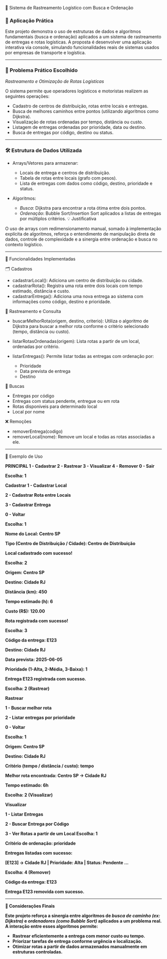 🚛 Sistema de Rastreamento Logístico com Busca e Ordenação

### 📌 Aplicação Prática

Este projeto demonstra o uso de estruturas de dados e algoritmos fundamentais (busca e ordenação) aplicados a um sistema de rastreamento de entregas e rotas logísticas. A proposta é desenvolver uma aplicação interativa via console, simulando funcionalidades reais de sistemas usados por empresas de transporte e logística.

---

### 🎯 Problema Prático Escolhido

*Rastreamento e Otimização de Rotas Logísticas*

O sistema permite que operadores logísticos e motoristas realizem as seguintes operações:

* Cadastro de centros de distribuição, rotas entre locais e entregas.
* Busca de melhores caminhos entre pontos (utilizando algoritmos como Dijkstra).
* Visualização de rotas ordenadas por tempo, distância ou custo.
* Listagem de entregas ordenadas por prioridade, data ou destino.
* Busca de entregas por código, destino ou status.

---

### 🛠 Estrutura de Dados Utilizada

* Arrays/Vetores para armazenar:

  * Locais de entrega e centros de distribuição.
  * Tabela de rotas entre locais (grafo com pesos).
  * Lista de entregas com dados como código, destino, prioridade e status.

* Algoritmos:

  * *Busca*: Dijkstra para encontrar a rota ótima entre dois pontos.
  * *Ordenação*: Bubble Sort/Insertion Sort aplicados a listas de entregas por múltiplos critérios.
💡 Justificativa

O uso de arrays com redimensionamento manual, somado à implementação explícita de algoritmos, reforça o entendimento de manipulação direta de dados, controle de complexidade e a sinergia entre ordenação e busca no contexto logístico.

---

 🚀 Funcionalidades Implementadas

 🗂 Cadastros

* cadastrarLocal(): Adiciona um centro de distribuição ou cidade.
* cadastrarRota(): Registra uma rota entre dois locais com tempo estimado, distância e custo.
* cadastrarEntrega(): Adiciona uma nova entrega ao sistema com informações como código, destino e prioridade.

 📡 Rastreamento e Consulta

* buscarMelhorRota(origem, destino, criterio): Utiliza o algoritmo de Dijkstra para buscar a melhor rota conforme o critério selecionado (tempo, distância ou custo).
* listarRotasOrdenadas(origem): Lista rotas a partir de um local, ordenadas por critério.
* listarEntregas(): Permite listar todas as entregas com ordenação por:

  * Prioridade
  * Data prevista de entrega
  * Destino

 🔎 Buscas

* Entregas por código
* Entregas com status pendente, entregue ou em rota
* Rotas disponíveis para determinado local
* Local por nome

 ❌ Remoções

* removerEntrega(codigo)
* removerLocal(nome): Remove um local e todas as rotas associadas a ele.

---

🧩 Exemplo de Uso

<b> PRINCIPAL 
1 - Cadastrar
2 - Rastrear
3 - Visualizar
4 - Remover
0 - Sair

Escolha: 1

Cadastrar 
1 - Cadastrar Local

2 - Cadastrar Rota entre Locais

3 - Cadastrar Entrega

0 - Voltar

Escolha: 1

Nome do Local: Centro SP

Tipo (Centro de Distribuição / Cidade): Centro de Distribuição

Local cadastrado com sucesso!

Escolha: 2

Origem: Centro SP

Destino: Cidade RJ

Distância (km): 450

Tempo estimado (h): 6

Custo (R$): 120.00

Rota registrada com sucesso!

Escolha: 3

Código da entrega: E123

Destino: Cidade RJ

Data prevista: 2025-06-05

Prioridade (1-Alta, 2-Média, 3-Baixa): 1

Entrega E123 registrada com sucesso.

Escolha: 2 (Rastrear)

Rastrear 

1 - Buscar melhor rota

2 - Listar entregas por prioridade

0 - Voltar

Escolha: 1

Origem: Centro SP

Destino: Cidade RJ

Critério (tempo / distância / custo): tempo

Melhor rota encontrada: Centro SP → Cidade RJ

Tempo estimado: 6h

Escolha: 2 (Visualizar)

Visualizar 

1 - Listar Entregas

2 - Buscar Entrega por Código

3 - Ver Rotas a partir de um Local
Escolha: 1

Critério de ordenação: prioridade

Entregas listadas com sucesso:

[E123] → Cidade RJ | Prioridade: Alta | Status: Pendente
...

Escolha: 4 (Remover)

Código da entrega: E123

Entrega E123 removida com sucesso.




---

📃 Considerações Finais

Este projeto reforça a sinergia entre algoritmos de *busca de caminho (ex: Dijkstra)* e *ordenadores (como Bubble Sort)* aplicados a um problema real. A interação entre esses algoritmos permite:

* Rastrear eficientemente a entrega com menor custo ou tempo.
* Priorizar tarefas de entrega conforme urgência e localização.
* Otimizar rotas a partir de dados armazenados manualmente em estruturas controladas.
